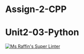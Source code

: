 # Assign-2-CPP
# Unit2-03-Python
[![Ms Raffin's Super Linter](https://github.com/ICS3U-C-Programming-HiabGm/Assign-2-CPP/workflows/Mr%20Coxall's%20Super%20Linter/badge.svg)](https://github.com/ICS3U-C-Programming-Assign-2-CPP/actions/)
